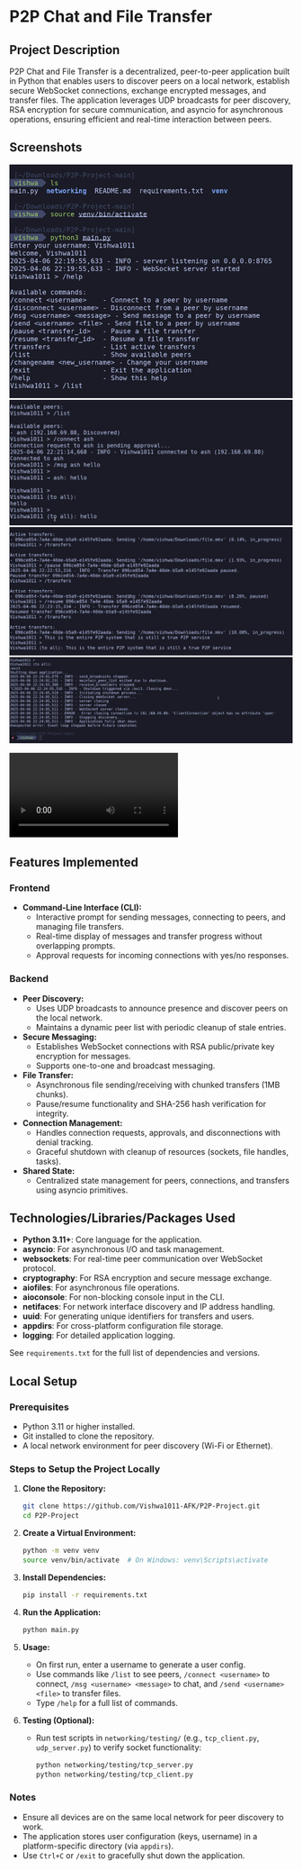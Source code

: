 # P2P Chat and File Transfer

## Project Description
P2P Chat and File Transfer is a decentralized, peer-to-peer application built in Python that enables users to discover peers on a local network, establish secure WebSocket connections, exchange encrypted messages, and transfer files. The application leverages UDP broadcasts for peer discovery, RSA encryption for secure communication, and asyncio for asynchronous operations, ensuring efficient and real-time interaction between peers.

## Screenshots
![Activation of venv and /help command](./assets/1.png)
![Connection and messaging](./assets/2.png)
![Active Transfers and Play/Pause](./assets/3.png)
![Application Shutdown](./assets/4.png)

![Demo Video (Watch using Earphones)](./assets/demo_video/P2P_App.mp4)
## Features Implemented

### Frontend
- **Command-Line Interface (CLI):** 
  - Interactive prompt for sending messages, connecting to peers, and managing file transfers.
  - Real-time display of messages and transfer progress without overlapping prompts.
  - Approval requests for incoming connections with yes/no responses.

### Backend
- **Peer Discovery:** 
  - Uses UDP broadcasts to announce presence and discover peers on the local network.
  - Maintains a dynamic peer list with periodic cleanup of stale entries.
- **Secure Messaging:** 
  - Establishes WebSocket connections with RSA public/private key encryption for messages.
  - Supports one-to-one and broadcast messaging.
- **File Transfer:** 
  - Asynchronous file sending/receiving with chunked transfers (1MB chunks).
  - Pause/resume functionality and SHA-256 hash verification for integrity.
- **Connection Management:** 
  - Handles connection requests, approvals, and disconnections with denial tracking.
  - Graceful shutdown with cleanup of resources (sockets, file handles, tasks).
- **Shared State:** 
  - Centralized state management for peers, connections, and transfers using asyncio primitives.

## Technologies/Libraries/Packages Used
- **Python 3.11+**: Core language for the application.
- **asyncio**: For asynchronous I/O and task management.
- **websockets**: For real-time peer communication over WebSocket protocol.
- **cryptography**: For RSA encryption and secure message exchange.
- **aiofiles**: For asynchronous file operations.
- **aioconsole**: For non-blocking console input in the CLI.
- **netifaces**: For network interface discovery and IP address handling.
- **uuid**: For generating unique identifiers for transfers and users.
- **appdirs**: For cross-platform configuration file storage.
- **logging**: For detailed application logging.

See `requirements.txt` for the full list of dependencies and versions.

## Local Setup

### Prerequisites
- Python 3.11 or higher installed.
- Git installed to clone the repository.
- A local network environment for peer discovery (Wi-Fi or Ethernet).

### Steps to Setup the Project Locally
1. **Clone the Repository:**
   ```bash
   git clone https://github.com/Vishwa1011-AFK/P2P-Project.git
   cd P2P-Project
   ```

2. **Create a Virtual Environment:**
   ```bash
   python -m venv venv
   source venv/bin/activate  # On Windows: venv\Scripts\activate
   ```

3. **Install Dependencies:**
   ```bash
   pip install -r requirements.txt
   ```

4. **Run the Application:**
   ```bash
   python main.py
   ```

5. **Usage:**
   - On first run, enter a username to generate a user config.
   - Use commands like `/list` to see peers, `/connect <username>` to connect, `/msg <username> <message>` to chat, and `/send <username> <file>` to transfer files.
   - Type `/help` for a full list of commands.

6. **Testing (Optional):**
   - Run test scripts in `networking/testing/` (e.g., `tcp_client.py`, `udp_server.py`) to verify socket functionality:
     ```bash
     python networking/testing/tcp_server.py
     python networking/testing/tcp_client.py
     ```

### Notes
- Ensure all devices are on the same local network for peer discovery to work.
- The application stores user configuration (keys, username) in a platform-specific directory (via `appdirs`).
- Use `Ctrl+C` or `/exit` to gracefully shut down the application.
